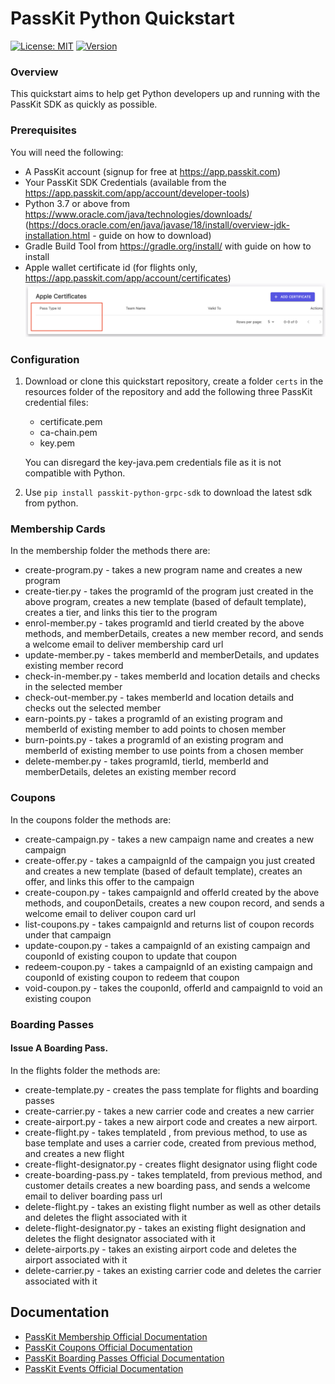 PassKit Python Quickstart
=======================

[![License: MIT](https://img.shields.io/badge/License-MIT-yellow.svg)](https://opensource.org/licenses/MIT)
[![Version](https://badge.fury.io/py/passkit-python-grpc-sdk.svg)](https://pypi.org/project/passkit-python-grpc-sdk/)

### Overview

This quickstart aims to help  get Python developers up and running with the PassKit SDK as quickly as possible.

### Prerequisites

You will need the following:

- A PassKit account (signup for free at https://app.passkit.com)
- Your PassKit SDK Credentials (available from the https://app.passkit.com/app/account/developer-tools)
- Python 3.7 or above from https://www.oracle.com/java/technologies/downloads/ (https://docs.oracle.com/en/java/javase/18/install/overview-jdk-installation.html - guide on how to download)
- Gradle Build Tool from https://gradle.org/install/ with guide on how to install
- Apple wallet certificate id (for flights only, https://app.passkit.com/app/account/certificates)
 ![ScreenShot](images/certificate.png)

### Configuration

1. Download or clone this quickstart repository, create a folder `certs` in the resources folder of the repository and add the following three PassKit credential files:
    - certificate.pem
    - ca-chain.pem
    - key.pem
    
    You can disregard the key-java.pem credentials file as it is not compatible with Python.
2. Use `pip install passkit-python-grpc-sdk` to download the latest sdk from python.
    
###  Membership Cards
In the membership folder the methods there are:
- create-program.py - takes a new program name and creates a new program
- create-tier.py -  takes the programId of the program just created in the above program, creates a new template (based of default template), creates a tier, and links this tier to the program
- enrol-member.py - takes programId and tierId created by the above methods, and memberDetails, creates a new member record, and sends a welcome email to deliver membership card url
- update-member.py - takes memberId and memberDetails, and updates existing member record
- check-in-member.py - takes memberId and location details and checks in the selected member
- check-out-member.py - takes memberId and location details and checks out the selected member
- earn-points.py - takes a programId of an existing program and memberId of existing member to add points to chosen member
- burn-points.py - takes a programId of an existing program and memberId of existing member to use points from a chosen member
- delete-member.py - takes programId, tierId, memberId and memberDetails, deletes an existing member record

###  Coupons
In the coupons folder the methods are:
- create-campaign.py - takes a new campaign name and creates a new campaign
- create-offer.py - takes a campaignId of the campaign you just created and creates a new template (based of default template), creates an offer, and links this offer to the campaign
- create-coupon.py - takes campaignId and offerId created by the above methods, and couponDetails, creates a new coupon record, and sends a welcome email to deliver coupon card url
- list-coupons.py - takes campaignId and returns list of coupon records under that campaign
- update-coupon.py - takes a campaignId of an existing campaign and couponId of existing coupon to update that coupon
- redeem-coupon.py - takes a campaignId of an existing campaign and couponId of existing coupon to redeem that coupon
- void-coupon.py - takes the couponId, offerId and campaignId to void an existing coupon

### Boarding Passes
#### Issue A Boarding Pass.
In the flights folder the methods are:
- create-template.py - creates the pass template for flights and boarding passes
- create-carrier.py - takes a new carrier code and creates a new carrier
- create-airport.py - takes a new airport code and creates a new airport.
- create-flight.py - takes templateId , from previous method, to use as base template and uses a carrier code, created from previous method, and creates a new flight
- create-flight-designator.py - creates flight designator using flight code
- create-boarding-pass.py - takes templateId, from previous method, and customer details creates a new boarding pass, and sends a welcome email to deliver boarding pass url
- delete-flight.py - takes an existing flight number as well as other details and deletes the flight associated with it
- delete-flight-designator.py - takes an existing flight designation and deletes the flight designator associated with it
- delete-airports.py - takes an existing airport code and deletes the airport associated with it
- delete-carrier.py - takes an existing carrier code and deletes the carrier associated with it


## Documentation
* [PassKit Membership Official Documentation](https://docs.passkit.io/protocols/member)
* [PassKit Coupons Official Documentation](https://docs.passkit.io/protocols/coupon)
* [PassKit Boarding Passes Official Documentation](https://docs.passkit.io/protocols/boarding)
* [PassKit Events Official Documentation](https://docs.passkit.io/protocols/event-tickets/)

